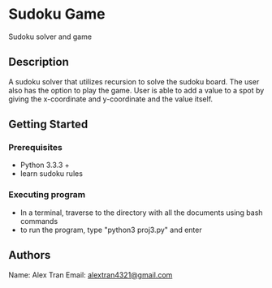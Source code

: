 # Sudoku Game

Sudoku solver and game 

## Description

A sudoku solver that utilizes recursion to solve the sudoku board. The user also has the option to play the game. User is able to add a value to a spot by giving the x-coordinate
and y-coordinate and the value itself.

## Getting Started

### Prerequisites
* Python 3.3.3 +
* learn sudoku rules


### Executing program

* In a terminal, traverse to the directory with all the documents using bash commands
* to run the program, type "python3 proj3.py" and enter


## Authors

Name: Alex Tran
Email: alextran4321@gmail.com
